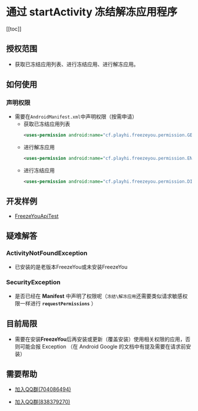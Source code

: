# 通过 startActivity 冻结解冻应用程序
[[toc]]

## 授权范围
- 获取已冻结应用列表、进行冻结应用、进行解冻应用。

## 如何使用

### 声明权限
- 需要在`AndroidManifest.xml`中声明权限（按需申请）
  - 获取已冻结应用列表
    ``` xml
    <uses-permission android:name="cf.playhi.freezeyou.permission.GET_DISABLED_APPLICATIONS"/>
    ```
  - 进行解冻应用
    ``` xml
    <uses-permission android:name="cf.playhi.freezeyou.permission.ENABLE_APPLICATIONS"/>
    ```
  - 进行冻结应用
    ``` xml
    <uses-permission android:name="cf.playhi.freezeyou.permission.DISABLE_APPLICATIONS"/>
    ```

## 开发样例
- [FreezeYouApiTest](https://github.com/Playhi/FreezeYouApiTest)

## 疑难解答
### ActivityNotFoundException
- 已安装的是老版本FreezeYou或未安装FreezeYou

### SecurityException
- 是否已经在 **Manifest** 中声明了权限呢（`冻结\解冻应用`还需要类似请求敏感权限一样进行 **`requestPermissions`** ）

## 目前局限
- 需要在安装**FreezeYou**后再安装或更新（覆盖安装）使用相关权限的应用，否则可能会报 Exception （在 Android Google 的文档中有提及需要在请求前安装）

## 需要帮助
* [加入QQ群(704086494)](https://shang.qq.com/wpa/qunwpa?idkey=1b94199f20fa607ca03d33a8b53f37203fbf721e84900a7e20d89ba5a6fd3da5)
- [加入QQ群(838379270)](https://jq.qq.com/?_wv=1027&k=5vmxG1F)
